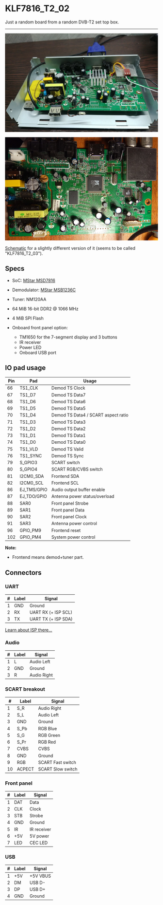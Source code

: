# KLF7816_T2_02

Just a random board from a random DVB-T2 set top box.

----

![That thing](this-thing.jpg)

![Board front](board-front-thumb.jpg)

[Schematic](KLF7816_T2_03_schematic.pdf)
for a slightly different version of it (seems to be called "KLF7816_T2_03").

## Specs

- SoC: [MStar MSD7816](/kronus/index.md#msd7816)
- Demodulator: [MStar MSB1236C](/misc/msb123xc.md)
- Tuner: NM120AA
- 64 MiB 16-bit DDR2 @ 1066 MHz
- 4 MiB SPI Flash

- Onboard front panel option:
  - TM1650 for the 7-segment display and 3 buttons
  - IR receiver
  - Power LED
  - Onboard USB port

## IO pad usage

| Pin |     Pad     |   Usage                              |
|-----|-------------|--------------------------------------|
|  66 | TS1_CLK     | Demod TS Clock                       |
|  67 | TS1_D7      | Demod TS Data7                       |
|  68 | TS1_D6      | Demod TS Data6                       |
|  69 | TS1_D5      | Demod TS Data5                       |
|  70 | TS1_D4      | Demod TS Data4 / SCART aspect ratio  |
|  71 | TS1_D3      | Demod TS Data3                       |
|  72 | TS1_D2      | Demod TS Data2                       |
|  73 | TS1_D1      | Demod TS Data1                       |
|  74 | TS1_D0      | Demod TS Data0                       |
|  75 | TS1_VLD     | Demod TS Valid                       |
|  76 | TS1_SYNC    | Demod TS Sync                        |
|  79 | S_GPIO3     | SCART switch                         |
|  80 | S_GPIO4     | SCART RGB/CVBS switch                |
|  81 | I2CM0_SDA   | Frontend SDA                         |
|  82 | I2CM0_SCL   | Frontend SCL                         |
|  86 | EJ_TMS/GPIO | Audio output buffer enable           |
|  87 | EJ_TDO/GPIO | Antenna power status/overload        |
|  88 | SAR0        | Front panel Strobe                   |
|  89 | SAR1        | Front panel Data                     |
|  90 | SAR2        | Front panel Clock                    |
|  91 | SAR3        | Antenna power control                |
|  96 | GPIO_PM9    | Frontend reset                       |
| 102 | GPIO_PM4    | System power control                 |

**Note:**

- Frontend means demod+tuner part.

## Connectors

### UART

|  # | Label |        Signal       |
|----|-------|---------------------|
|  1 | GND   | Ground              |
|  2 | RX    | UART RX (+ ISP SCL) |
|  3 | TX    | UART TX (+ ISP SDA) |

[Learn about ISP there...](/isp/index.md)

### Audio

|  # | Label |    Signal    |
|----|-------|--------------|
|  1 | L     | Audio Left   |
|  2 | GND   | Ground       |
|  3 | R     | Audio Right  |

### SCART breakout

|  # | Label  |   Signal          |
|----|--------|-------------------|
|  1 | S_R    | Audio Right       |
|  2 | S_L    | Audio Left        |
|  3 | GND    | Ground            |
|  4 | S_Pb   | RGB Blue          |
|  5 | S_G    | RGB Green         |
|  6 | S_Pr   | RGB Red           |
|  7 | CVBS   | CVBS              |
|  8 | GND    | Ground            |
|  9 | RGB    | SCART Fast switch |
| 10 | ACPECT | SCART Slow switch |

### Front panel

|  # | Label |    Signal   |
|----|-------|-------------|
|  1 | DAT   | Data        |
|  2 | CLK   | Clock       |
|  3 | STB   | Strobe      |
|  4 | GND   | Ground      |
|  5 | IR    | IR receiver |
|  6 | +5V   | 5V power    |
|  7 | LED   | CEC LED     |

### USB

|  # | Label |  Signal  |
|----|-------|----------|
|  1 | +5V   | +5V VBUS |
|  2 | DM    | USB D-   |
|  3 | DP    | USB D+   |
|  4 | GND   | Ground   |
